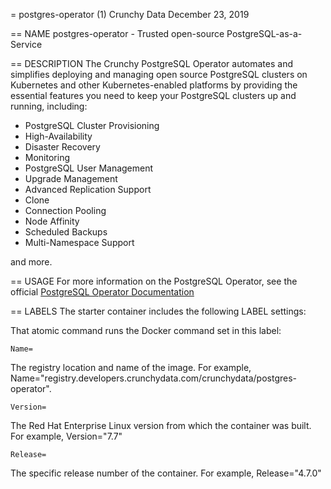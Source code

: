 = postgres-operator (1)
Crunchy Data
December 23, 2019

== NAME
postgres-operator - Trusted open-source PostgreSQL-as-a-Service

== DESCRIPTION
The Crunchy PostgreSQL Operator automates and simplifies deploying and managing
open source PostgreSQL clusters on Kubernetes and other Kubernetes-enabled
platforms by providing the essential features you need to keep your PostgreSQL
clusters up and running, including:

- PostgreSQL Cluster Provisioning
- High-Availability
- Disaster Recovery
- Monitoring
- PostgreSQL User Management
- Upgrade Management
- Advanced Replication Support
- Clone
- Connection Pooling
- Node Affinity
- Scheduled Backups
- Multi-Namespace Support

and more.

== USAGE
For more information on the PostgreSQL Operator, see the official
[PostgreSQL Operator Documentation](https://access.crunchydata.com/documentation/postgres-operator/)

== LABELS
The starter container includes the following LABEL settings:

That atomic command runs the Docker command set in this label:

`Name=`

The registry location and name of the image. For example, Name="registry.developers.crunchydata.com/crunchydata/postgres-operator".

`Version=`

The Red Hat Enterprise Linux version from which the container was built. For example, Version="7.7"

`Release=`

The specific release number of the container. For example, Release="4.7.0"

